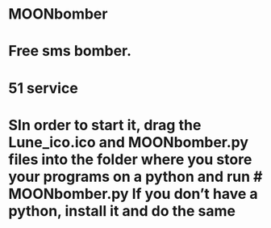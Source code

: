 # MOONbomber
# Free sms bomber.
# 51 service


# SIn order to start it, drag the Lune_ico.ico and MOONbomber.py files into the folder where you store your programs on a python and run    # MOONbomber.py If you don’t have a python, install it and do the same
